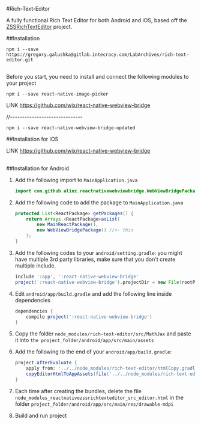 #Rich-Text-Editor

A fully functional Rich Text Editor for both Android and iOS, based off the [ZSSRichTextEditor](https://github.com/nnhubbard/ZSSRichTextEditor/tree/master/ZSSRichTextEditor) project. 

##Installation

`npm i --save https://gregory.galushka@gitlab.intecracy.com/LabArchives/rich-text-editor.git`

##

Before you start, you need to install and connect the following modules to your project

`npm i --save react-native-image-picker`

LINK https://github.com/wix/react-native-webview-bridge

//------------------------------

`npm i --save react-native-webview-bridge-updated`

##Installation for IOS

LINK https://github.com/wix/react-native-webview-bridge

##

##Installation for Android

1. Add the following import to `MainApplication.java`
	```java
	import com.github.alinz.reactnativewebviewbridge.WebViewBridgePackage;
	```

2. Add the following code to add the package to `MainApplication.java`
	``` java
	protected List<ReactPackage> getPackages() {
	    return Arrays.<ReactPackage>asList(
            new MainReactPackage(),
            new WebViewBridgePackage() //<- this
	    );
	}   
	```

3. Add the following codes to your `android/setting.gradle`:
you might have multiple 3rd party libraries, make sure that you don't create multiple include.
	```gradle
	include ':app', ':react-native-webview-bridge'
	project(':react-native-webview-bridge').projectDir = new File(rootProject.projectDir, '../node_modules/react-native-webview-bridge-updated/android') //<- warning
	```

4. Edit `android/app/build.gradle` and add the following line inside dependencies
	```gradle
	dependencies {
		compile project(':react-native-webview-bridge')
	}
	```

5. Copy the folder `node_modules/rich-text-editor/src/MathJax` and paste it into `the project_folder/android/app/src/main/assets`

6. Add the following to the end of your `android/app/build.gradle`:
	```groovy
	project.afterEvaluate {
	    apply from: '../../node_modules/rich-text-editor/htmlCopy.gradle';
	    copyEditorHtmlToAppAssets(file('../../node_modules/rich-text-editor'))
	}
	```
7. Each time after creating the bundles, delete the file `node_modules_reactnativezssrichtexteditor_src_editor.html` in the folder `project_folder/android/app/src/main/res/drawable-mdpi`
8. Build and run project
##
